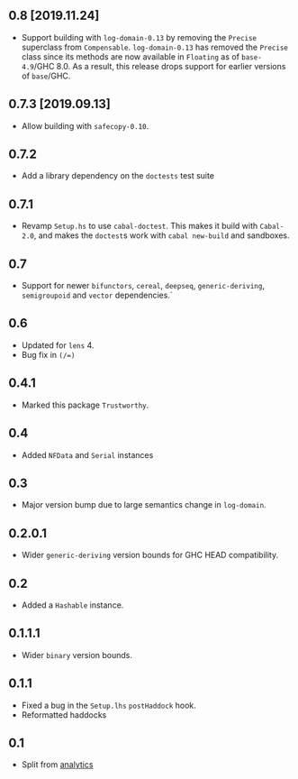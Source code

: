 0.8 [2019.11.24]
----------------
* Support building with `log-domain-0.13` by removing the `Precise` superclass
  from `Compensable`. `log-domain-0.13` has removed the `Precise` class since
  its methods are now available in `Floating` as of `base-4.9`/GHC 8.0. As a
  result, this release drops support for earlier versions of `base`/GHC.

0.7.3 [2019.09.13]
------------------
* Allow building with `safecopy-0.10`.

0.7.2
-----
* Add a library dependency on the `doctests` test suite

0.7.1
-----
* Revamp `Setup.hs` to use `cabal-doctest`. This makes it build
  with `Cabal-2.0`, and makes the `doctest`s work with `cabal new-build` and
  sandboxes.

0.7
---
* Support for newer `bifunctors`, `cereal`, `deepseq`, `generic-deriving`, `semigroupoid` and `vector` dependencies.`

0.6
---
* Updated for `lens` 4.
* Bug fix in `(/=)`

0.4.1
-----
* Marked this package `Trustworthy`.

0.4
---
* Added `NFData` and `Serial` instances

0.3
---
* Major version bump due to large semantics change in `log-domain`.

0.2.0.1
-------
* Wider `generic-deriving` version bounds for GHC HEAD compatibility.

0.2
---
* Added a `Hashable` instance.

0.1.1.1
-------
* Wider `binary` version bounds.

0.1.1
-----
* Fixed a bug in the `Setup.lhs` `postHaddock` hook.
* Reformatted haddocks

0.1
---
* Split from [analytics](https://github.com/analytics/analytics)
